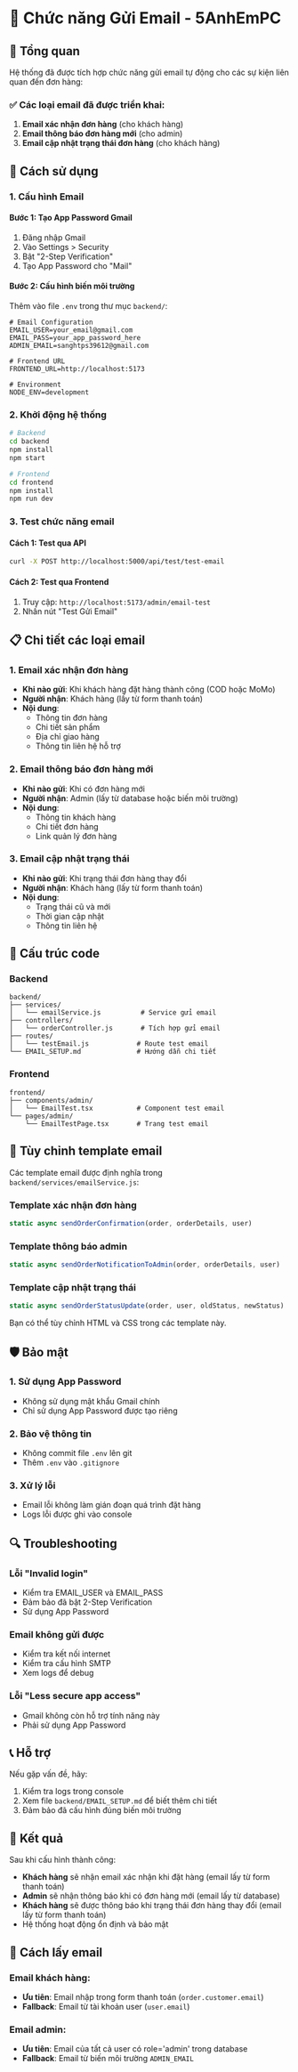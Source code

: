 # 📧 Chức năng Gửi Email - 5AnhEmPC

## 🎯 Tổng quan

Hệ thống đã được tích hợp chức năng gửi email tự động cho các sự kiện liên quan đến đơn hàng:

### ✅ Các loại email đã được triển khai:

1. **Email xác nhận đơn hàng** (cho khách hàng)
2. **Email thông báo đơn hàng mới** (cho admin)
3. **Email cập nhật trạng thái đơn hàng** (cho khách hàng)

## 🚀 Cách sử dụng

### 1. Cấu hình Email

#### Bước 1: Tạo App Password Gmail
1. Đăng nhập Gmail
2. Vào Settings > Security
3. Bật "2-Step Verification"
4. Tạo App Password cho "Mail"

#### Bước 2: Cấu hình biến môi trường
Thêm vào file `.env` trong thư mục `backend/`:

```env
# Email Configuration
EMAIL_USER=your_email@gmail.com
EMAIL_PASS=your_app_password_here
ADMIN_EMAIL=sanghtps39612@gmail.com

# Frontend URL
FRONTEND_URL=http://localhost:5173

# Environment
NODE_ENV=development
```

### 2. Khởi động hệ thống

```bash
# Backend
cd backend
npm install
npm start

# Frontend
cd frontend
npm install
npm run dev
```

### 3. Test chức năng email

#### Cách 1: Test qua API
```bash
curl -X POST http://localhost:5000/api/test/test-email
```

#### Cách 2: Test qua Frontend
1. Truy cập: `http://localhost:5173/admin/email-test`
2. Nhấn nút "Test Gửi Email"

## 📋 Chi tiết các loại email

### 1. Email xác nhận đơn hàng
- **Khi nào gửi**: Khi khách hàng đặt hàng thành công (COD hoặc MoMo)
- **Người nhận**: Khách hàng (lấy từ form thanh toán)
- **Nội dung**:
  - Thông tin đơn hàng
  - Chi tiết sản phẩm
  - Địa chỉ giao hàng
  - Thông tin liên hệ hỗ trợ

### 2. Email thông báo đơn hàng mới
- **Khi nào gửi**: Khi có đơn hàng mới
- **Người nhận**: Admin (lấy từ database hoặc biến môi trường)
- **Nội dung**:
  - Thông tin khách hàng
  - Chi tiết đơn hàng
  - Link quản lý đơn hàng

### 3. Email cập nhật trạng thái
- **Khi nào gửi**: Khi trạng thái đơn hàng thay đổi
- **Người nhận**: Khách hàng (lấy từ form thanh toán)
- **Nội dung**:
  - Trạng thái cũ và mới
  - Thời gian cập nhật
  - Thông tin liên hệ

## 🔧 Cấu trúc code

### Backend
```
backend/
├── services/
│   └── emailService.js          # Service gửi email
├── controllers/
│   └── orderController.js       # Tích hợp gửi email
├── routes/
│   └── testEmail.js            # Route test email
└── EMAIL_SETUP.md              # Hướng dẫn chi tiết
```

### Frontend
```
frontend/
├── components/admin/
│   └── EmailTest.tsx           # Component test email
└── pages/admin/
    └── EmailTestPage.tsx       # Trang test email
```

## 🎨 Tùy chỉnh template email

Các template email được định nghĩa trong `backend/services/emailService.js`:

### Template xác nhận đơn hàng
```javascript
static async sendOrderConfirmation(order, orderDetails, user)
```

### Template thông báo admin
```javascript
static async sendOrderNotificationToAdmin(order, orderDetails, user)
```

### Template cập nhật trạng thái
```javascript
static async sendOrderStatusUpdate(order, user, oldStatus, newStatus)
```

Bạn có thể tùy chỉnh HTML và CSS trong các template này.

## 🛡️ Bảo mật

### 1. Sử dụng App Password
- Không sử dụng mật khẩu Gmail chính
- Chỉ sử dụng App Password được tạo riêng

### 2. Bảo vệ thông tin
- Không commit file `.env` lên git
- Thêm `.env` vào `.gitignore`

### 3. Xử lý lỗi
- Email lỗi không làm gián đoạn quá trình đặt hàng
- Logs lỗi được ghi vào console

## 🔍 Troubleshooting

### Lỗi "Invalid login"
- Kiểm tra EMAIL_USER và EMAIL_PASS
- Đảm bảo đã bật 2-Step Verification
- Sử dụng App Password

### Email không gửi được
- Kiểm tra kết nối internet
- Kiểm tra cấu hình SMTP
- Xem logs để debug

### Lỗi "Less secure app access"
- Gmail không còn hỗ trợ tính năng này
- Phải sử dụng App Password

## 📞 Hỗ trợ

Nếu gặp vấn đề, hãy:
1. Kiểm tra logs trong console
2. Xem file `backend/EMAIL_SETUP.md` để biết thêm chi tiết
3. Đảm bảo đã cấu hình đúng biến môi trường

## 🎉 Kết quả

Sau khi cấu hình thành công:
- **Khách hàng** sẽ nhận email xác nhận khi đặt hàng (email lấy từ form thanh toán)
- **Admin** sẽ nhận thông báo khi có đơn hàng mới (email lấy từ database)
- **Khách hàng** sẽ được thông báo khi trạng thái đơn hàng thay đổi (email lấy từ form thanh toán)
- Hệ thống hoạt động ổn định và bảo mật

## 📧 Cách lấy email

### Email khách hàng:
- **Ưu tiên**: Email nhập trong form thanh toán (`order.customer.email`)
- **Fallback**: Email từ tài khoản user (`user.email`)

### Email admin:
- **Ưu tiên**: Email của tất cả user có role='admin' trong database
- **Fallback**: Email từ biến môi trường `ADMIN_EMAIL` 